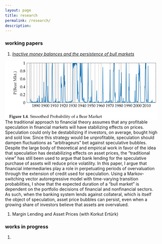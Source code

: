 ```yaml
---
layout: page
title: research
permalink: /research/
description: 
---
```


### working papers

1. [*Inactive money balances and the persistence of bull markets*](https://drive.google.com/file/d/1ZteOGfCt_-VXa2qAfsjicXbliVqRMG8v/view?usp=sharing)

<img align="right" src="/assets/img/BearProb1.png">

   The traditional approach to financial theory assumes that any profitable speculation in financial markets will have stabilizing effects on prices.  Speculation could only be destabilizing if investors, on average, bought high and sold low. Since this strategy would be unprofitable, speculation should dampen fluctuations as “arbitrageurs” bet against speculative bubbles. Despite the large body of theoretical and empirical work in favor of the idea that speculation has destabilizing effects on asset prices, the “traditional view” has still been used to argue that bank lending for the speculative purchase of assets will reduce price volatility. In this paper, I argue that financial intermediaries play a role in perpetuating periods of overvaluation through the extension of credit used for speculation. Using a Markov-switching vector autoregressive model with time-varying transition probabilities, I show that the expected duration of a “bull market” is dependent on the portfolio decisions of financial and nonfinancial sectors. As such, when the banking system lends against collateral, which is itself the object of speculation, asset price bubbles can persist, even when a growing share of investors believe that assets are overvalued.
1. Margin Lending and Asset Prices (with Korkut Ert&uuml;rk)

### works in progress

1.
